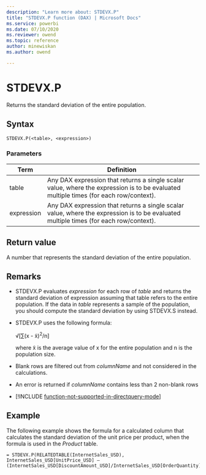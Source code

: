 ```yaml
---
description: "Learn more about: STDEVX.P"
title: "STDEVX.P function (DAX) | Microsoft Docs"
ms.service: powerbi 
ms.date: 07/10/2020
ms.reviewer: owend
ms.topic: reference
author: minewiskan
ms.author: owend

---
```

# STDEVX.P

Returns the standard deviation of the entire population.  
  
## Syntax  
  
```dax
STDEVX.P(<table>, <expression>)  
```
  
### Parameters  

|Term|Definition|  
|--------|--------------|  
| table  | Any DAX expression that returns a single scalar value, where the expression is to be evaluated multiple times (for each row/context).  |  
|expression   | Any DAX expression that returns a single scalar value, where the expression is to be evaluated multiple times (for each row/context).   |
  
## Return value

A number that represents the standard deviation of the entire population.  
  
## Remarks  
  
- STDEVX.P evaluates *expression* for each row of *table* and returns the standard deviation of expression assuming that table refers to the entire population. If the data in *table* represents a sample of the population, you should compute the standard deviation by using STDEVX.S instead.  
  
- STDEVX.P uses the following formula:  
  
    √[∑(x - x̃)<sup>2</sup>/n]  
  
    where x̃ is the average value of x for the entire population and n is the population size.
  
- Blank rows are filtered out from *columnName* and not considered in the calculations.  
  
- An error is returned if *columnName* contains less than 2 non-blank rows  
  
- [!INCLUDE [function-not-supported-in-directquery-mode](includes/function-not-supported-in-directquery-mode.md)]
  
## Example

The following example shows the formula for a calculated column that calculates the standard deviation of the unit price per product, when the formula is used in the *Product* table.  
  
```dax
= STDEVX.P(RELATEDTABLE(InternetSales_USD), InternetSales_USD[UnitPrice_USD] – (InternetSales_USD[DiscountAmount_USD]/InternetSales_USD[OrderQuantity]))  
```
